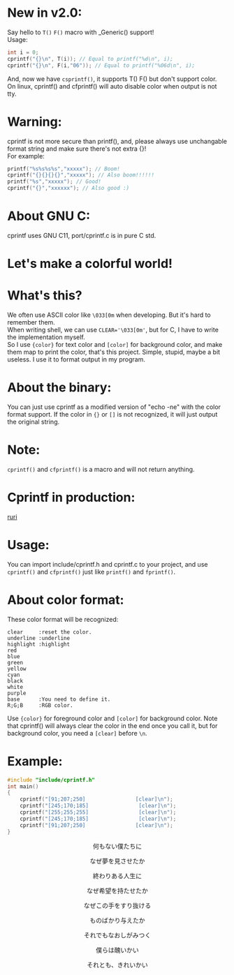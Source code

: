 # New in v2.0:
Say hello to `T()` `F()` macro with _Generic() support!      
Usage:
```C
int i = 0;
cprintf("{}\n", T(i)); // Equal to printf("%d\n", i);
cprintf("{}\n", F(i,"06")); // Equal to printf("%06d\n", i);
```
And, now we have `csprintf()`, it supports T() F() but don't support color.      
On linux, cprintf() and cfprintf() will auto disable color when output is not tty.            
# Warning:
cprintf is not more secure than printf(), and, please always use unchangable format string and make sure there's not extra {}!      
For example:
```C
printf("%s%s%s%s","xxxxx"); // Boom!
cprintf("{}{}{}{}","xxxxx"); // Also boom!!!!!!
printf("%s","xxxxx"); // Good!
cprintf("{}","xxxxxx"); // Also good :)
```
# About GNU C:
cprintf uses GNU C11, port/cprintf.c is in pure C std.     
# Let's make a colorful world!
# What's this?
We often use ASCII color like `\033[0m` when developing. But it's hard to remember them.          
When writing shell, we can use `CLEAR='\033[0m'`, but for C, I have to write the implementation myself.       
So I use `{color}` for text color and `[color]` for background color, and make them map to print the color, that's this project. Simple, stupid, maybe a bit useless.
I use it to format output in my program.        
# About the binary:
You can just use cprintf as a modified version of "echo -ne" with the color format support. If the color in `{}` or `[]` is not recognized, it will just output the original string.        
# Note:
`cprintf()` and `cfprintf()` is a macro and will not return anything.       
# Cprintf in production:
[ruri](https://github.com/Moe-hacker/ruri)      
# Usage:
You can import include/cprintf.h and cprintf.c to your project, and use `cprintf()` and `cfprintf()` just like `printf()` and `fprintf()`.      
# About color format:
These color format will be recognized:      
```
clear     :reset the color.
underline :underline
highlight :highlight
red
blue
green
yellow
cyan
black
white
purple
base      :You need to define it.
R;G;B     :RGB color.
```
Use `{color}` for foreground color and `[color]` for background color.
Note that cprintf() will always clear the color in the end once you call it, but for background color, you need a `[clear]` before `\n`.      
# Example:
```C
#include "include/cprintf.h"
int main()
{
	cprintf("[91;207;250]                [clear]\n");
	cprintf("[245;170;185]                [clear]\n");
	cprintf("[255;255;255]                [clear]\n");
	cprintf("[245;170;185]                [clear]\n");
	cprintf("[91;207;250]                [clear]\n");
}
```
<p align="center">何もない僕たちに</p>
<p align="center">なぜ夢を見させたか</p>
<p align="center">終わりある人生に</p>
<p align="center">なぜ希望を持たせたか</p>
<p align="center">なぜこの手をすり抜ける</p>
<p align="center">ものばかり与えたか</p>
<p align="center">それでもなおしがみつく</p>
<p align="center">僕らは醜いかい</p>
<p align="center">それとも、きれいかい</p>